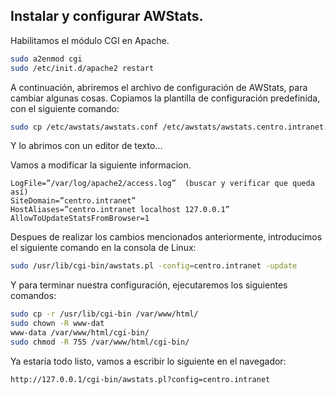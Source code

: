 ## Instalar y configurar AWStats.

Habilitamos el módulo CGI en Apache.

```bash
sudo a2enmod cgi
sudo /etc/init.d/apache2 restart
```

A continuación, abriremos el archivo de configuración de AWStats, para cambiar algunas cosas.
Copiamos la plantilla de configuración predefinida, con el siguiente comando:

```bash
sudo cp /etc/awstats/awstats.conf /etc/awstats/awstats.centro.intranet.conf
```

Y lo abrimos con un editor de texto...

Vamos a modificar la siguiente informacion.

```
LogFile=”/var/log/apache2/access.log”  (buscar y verificar que queda así)
SiteDomain=”centro.intranet”
HostAliases=”centro.intranet localhost 127.0.0.1”
AllowToUpdateStatsFromBrowser=1
```

Despues de realizar los cambios mencionados anteriormente, introducimos el siguiente comando en la consola de Linux:

```bash
sudo /usr/lib/cgi-bin/awstats.pl -config=centro.intranet -update
```

Y para terminar nuestra configuración, ejecutaremos los siguientes comandos:

```bash
sudo cp -r /usr/lib/cgi-bin /var/www/html/
sudo chown -R www-dat
www-data /var/www/html/cgi-bin/
sudo chmod -R 755 /var/www/html/cgi-bin/
```

Ya estaría todo listo, vamos a escribir lo siguiente en el navegador:

```url
http://127.0.0.1/cgi-bin/awstats.pl?config=centro.intranet
```
